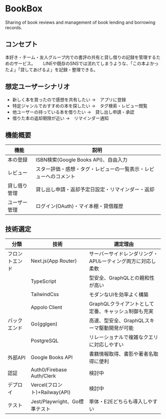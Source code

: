 # BookBox
Sharing of book reviews and management of book lending and borrowing records.

## コンセプト
本好き・チーム・友人グループ内での書評の共有と貸し借りの記録を管理するためのサービス。　　
LINEや既存のSNSでは流れてしまうような、「この本よかったよ」「貸してあげるよ」を記録・整理できる。

## 想定ユーザーシナリオ
- 新しく本を買ったので感想を共有したい →　アプリに登録
- 特定ジャンルでおすすめの本を探したい →　タグ検索・レビュー閲覧
- 他ユーザーの持っている本を借りたい →　貸し出し申請・承認
- 借りた本の返却期限が近い →　リマインダー通知

## 機能概要
|機能|説明|
|---|---|
|本の登録|ISBN検索(Google Books API)、自由入力|
|レビュー|スター評価・感想・タグ・レビューの一覧表示・レビューへのコメント|
|貸し借り管理|貸し出し申請・返却予定日設定・リマインダー・返却|
|ユーザー管理|ログイン(OAuth)・マイ本棚・貸借履歴|

## 技術選定
|分類|技術|選定理由|
|---|---|-------|
|フロントエンド|Next.js(App Router)|サーバーサイドレンダリング・APIルーティング両方に対応し柔軟|
||TypeScript|型安全、GraphQLとの親和性が高い|
||TailwindCss|モダンなUIを効率よく構築|
||Appolo Client|GraphQLクライアントとして定番、キャッシュ制御も充実|
|バックエンド|Go(gglgen)|高速、型安全、GraphQLスキーマ駆動開発が可能|
||PostgreSQL|リレーショナルで複雑なクエリに対応しやすい|
|外部API|Google Books API|書籍情報取得、書影や著者名取得に便利|
|認証|Auth0/Firebase Auth/Clerk|検討中|
|デプロイ|Vercel(フロント)+Railway(API)|検討中|
|テスト|Jest/Playwright、Go標準テスト|単体・E2Eどちらも導入しやすい|
